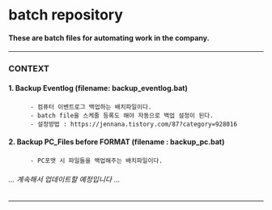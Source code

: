 # batch repository
#### These are batch files for automating work in the company.

***
### CONTEXT
   
#### 1. Backup Eventlog (filename: backup_eventlog.bat) 
```
      - 컴퓨터 이벤트로그 백업하는 배치파일이다.
      - batch file을 스케줄 등록도 해야 자동으로 백업 설정이 된다.
      - 설정방법 : https://jennana.tistory.com/87?category=928016
```
#### 2. Backup PC_Files before FORMAT (filename : backup_pc.bat)
```
      - PC포맷 시 파일들을 백업해주는 배치파일이다.
```

###### ... 계속해서 업데이트할 예정입니다 ...
***
